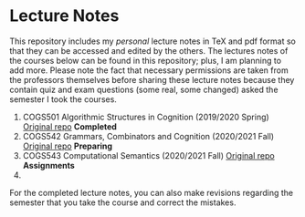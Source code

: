# Lecture Notes

This repository includes my *personal* lecture notes in TeX and pdf format so that they can be accessed and edited by the others. The lectures notes of the courses below can be found in this repository; plus, I am planning to add more. Please note the fact that necessary permissions are taken from the professors themselves before sharing these lecture notes because they contain quiz and exam questions (some real, some changed) asked the semester I took the courses.

1. COGS501 Algorithmic Structures in Cognition (2019/2020 Spring)   [Original repo](https://github.com/bozsahin/cogs501)    **Completed**
2. COGS542 Grammars, Combinators and Cognition (2020/2021 Fall)    [Original repo](https://github.com/bozsahin/cogs542)    **Preparing**
3. COGS543 Computational Semantics (2020/2021 Fall) [Original repo](https://github.com/umutozge/computational-semantics)    **Assignments**
4. 

For the completed lecture notes, you can also make revisions regarding the semester that you take the course and correct the mistakes.
